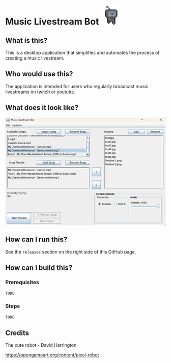 # Music Livestream Bot <img src="./meta/screenshots/robot-run.gif" width="64" height="64">

## What is this?

This is a desktop application that simplifies and automates the process of creating a music livestream.

## Who would use this?

The application is intended for users who regularly broadcast music livestreams on twitch or youtube.

## What does it look like?

![Screenshot](/meta/screenshots/main.png)

## How can I run this?

See the `releases` section on the right side of this GitHub page.

## How can I build this?

### Prerequisites

```
TODO
```

### Steps

```
TODO
```

## Credits
The cute robot - David Harrington


https://opengameart.org/content/pixel-robot
